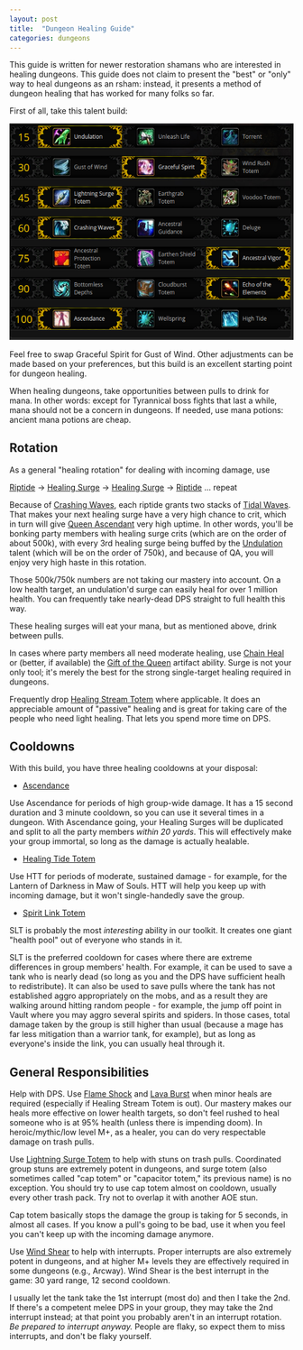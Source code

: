 ```yaml
---
layout: post
title:  "Dungeon Healing Guide"
categories: dungeons
---
```


This guide is written for newer restoration shamans who are interested in healing dungeons. This guide does not claim to
present the "best" or "only" way to heal dungeons as an rsham: instead, it presents a method of dungeon healing that has
worked for many folks so far.

First of all, take this talent build:

![Dungeon talent build](/assets/dungeon-talents.png)

Feel free to swap Graceful Spirit for Gust of Wind. Other adjustments can be made based on your preferences,
but this build is an excellent starting point for dungeon healing.

When healing dungeons, take opportunities between pulls to drink for mana. In other words: except for
Tyrannical boss fights that last a while, mana should not be a concern in dungeons. If needed, use mana potions: 
ancient mana potions are cheap.

## Rotation

As a general "healing rotation" for dealing with incoming damage, use

[Riptide][riptide] &rarr; [Healing Surge][surge] &rarr; [Healing Surge][surge] &rarr; [Riptide][riptide] ... repeat

Because of [Crashing Waves](http://www.wowhead.com/spell=197464/crashing-waves), each riptide grants two stacks
of [Tidal Waves](http://www.wowhead.com/spell=53390/tidal-waves). That makes your next healing surge have a very
high chance to crit, which in turn will give [Queen Ascendant](http://www.wowhead.com/spell=207285/queen-ascendant)
very high uptime. In other words, you'll be bonking party members with healing surge crits (which are on the order
of about 500k), with every 3rd healing surge being buffed by the [Undulation](http://www.wowhead.com/spell=200071/undulation)
talent (which will be on the order of 750k), and because of QA, you will enjoy very high haste in this rotation. 

Those 500k/750k numbers are not taking our mastery into account. On a low health target, an undulation'd surge can
easily heal for over 1 million health. You can frequently take nearly-dead DPS straight to full health this way.

These healing surges will eat your mana, but as mentioned above, drink between pulls.

In cases where party members all need moderate healing, use [Chain Heal][ch] or (better, if available)
the [Gift of the Queen][gotq] artifact ability. Surge is not your only tool; it's merely the best for the 
strong single-target healing required in dungeons.

Frequently drop [Healing Stream Totem](http://www.wowhead.com/spell=5394/healing-stream-totem) where applicable. It does
an appreciable amount of "passive" healing and is great for taking care of the people who need light healing. That lets
you spend more time on DPS.

## Cooldowns

With this build, you have three healing cooldowns at your disposal:

- [Ascendance](http://www.wowhead.com/spell=114052)

Use Ascendance for periods of high group-wide damage. It has a 15 second duration and 3 minute cooldown, so you can use
it several times in a dungeon. With Ascendance going, your Healing Surges will be duplicated and split to all the party
members *within 20 yards*. This will effectively make your group immortal, so long as the damage is actually healable.

- [Healing Tide Totem](http://www.wowhead.com/spell=108280)

Use HTT for periods of moderate, sustained damage - for example, for the Lantern of Darkness in Maw of Souls.
HTT will help you keep up with incoming damage, but it won't single-handedly save the group.

- [Spirit Link Totem](http://www.wowhead.com/spell=98008)

SLT is probably the most _interesting_ ability in our toolkit. It creates one giant "health pool" out of
everyone who stands in it.

SLT is the preferred cooldown for cases where there are extreme differences in group members' health. For example,
it can be used to save a tank who is nearly dead (so long as you and the DPS have sufficient healh to redistribute).
It can also be used to save pulls where the tank has not established aggro appropriately on the mobs, and as a result
they are walking around hitting random people - for example, the jump off point in Vault where you may aggro several
spirits and spiders. In those cases, total damage taken by the group is still higher than usual (because a mage has
far less mitigation than a warrior tank, for example), but as long as everyone's inside the link, you can usually
heal through it.

## General Responsibilities

Help with DPS. Use [Flame Shock](http://www.wowhead.com/spell=188389/flame-shock) and
[Lava Burst](http://www.wowhead.com/spell=51505/lava-burst) when minor heals are required (especially if Healing Stream
Totem is out). Our mastery makes our heals more effective on lower health targets, so don't feel rushed to heal someone
who is at 95% health (unless there is impending doom). In heroic/mythic/low level M+, as a healer, you can do very
respectable damage on trash pulls.

Use [Lightning Surge Totem](http://www.wowhead.com/spell=192058) to help with stuns on trash pulls. 
Coordinated group stuns are extremely potent in dungeons, and surge totem (also sometimes called "cap totem"
or "capacitor totem," its previous name) is no exception. You should try to use cap totem almost on cooldown,
usually every other trash pack. Try not to overlap it with another AOE stun. 

Cap totem basically stops the damage the group is taking for 5 seconds, in almost all cases. If you know
a pull's going to be bad, use it when you feel you can't keep up with the incoming damage anymore.

Use [Wind Shear](http://www.wowhead.com/spell=57994) to help with interrupts. Proper interrupts are also
extremely potent in dungeons, and at higher M+ levels they are effectively required in some dungeons
(e.g., Arcway). Wind Shear is the best interrupt in the game: 30 yard range, 12 second cooldown. 

I usually let the tank take the 1st interrupt (most do) and then I take the 2nd. If there's a competent
melee DPS in your group, they may take the 2nd interrupt instead; at that point you probably aren't
in an interrupt rotation. *Be prepared to interrupt anyway.* People are flaky, so expect them to miss
interrupts, and don't be flaky yourself.

[riptide]: http://www.wowhead.com/spell=61295
[surge]: http://www.wowhead.com/spell=8004
[ch]: http://www.wowhead.com/spell=1064
[gotq]: http://www.wowhead.com/spell=207778

